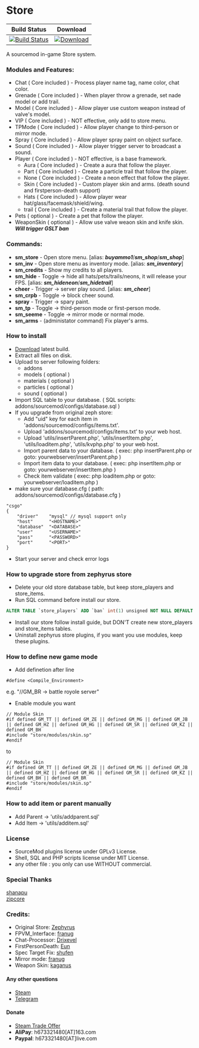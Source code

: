# Store

|Build Status|Download|
|---|---
|[![Build Status](https://img.shields.io/travis/Kxnrl/Store/master.svg?style=flat-square)](https://travis-ci.org/Kxnrl/MiniGames?branch=master) |[![Download](https://static.kxnrl.com/images/web/buttons/download.png)](https://build.kxnrl.com/Store/)  
  
  
A sourcemod in-game Store system. 
  
  
  
### Modules and Features:
* Chat ( Core included )  - Process player name tag, name color, chat color.
* Grenade ( Core included ) - When player throw a grenade, set nade model or add trail.
* Model ( Core included ) - Allow player use custom weapon instead of valve's model.
* VIP ( Core included ) - NOT effective, only add to store menu.
* TPMode ( Core included ) - Allow player change to third-person or mirror mode.
* Spray ( Core included ) - Allow player spray paint on object surface.
* Sound ( Core included ) - Allow player trigger server to broadcast a sound.
* Player ( Core included ) - NOT effective, is a base framework.
  * Aura ( Core included ) - Create a aura that follow the player.
  * Part ( Core included ) - Create a particle trail that follow the player.
  * None ( Core included ) - Create a neon effect that follow the player.
  * Skin ( Core included ) - Custom player skin and arms. (death sound and firstperson-death support)
  * Hats ( Core included ) - Allow player wear hat/glass/facemask/shield/wing.
  * trail ( Core included ) - Create a material trail that follow the player.
* Pets ( optional ) - Create a pet that follow the player.
* WeaponSkin ( optional ) - Allow use valve weaon skin and knife skin. ***Will trigger GSLT ban***
  
  
### Commands:
* **sm_store** - Open store menu. [alias: ***buyammo1***/***sm_shop***/***sm_shop***]
* **sm_inv** - Open store menu as inventory mode. [alias: ***sm_inventory***]
* **sm_credits** - Show my credits to all players.
* **sm_hide** - Toggle -> hide all hats/pets/trails/neons, it will release your FPS. [alias: ***sm_hideneon***/***sm_hidetrail***]
* **cheer** - Trigger -> server play sound. [alias: ***sm_cheer***]
* **sm_crpb** - Toggle -> block cheer sound.
* **spray** - Trigger -> spary paint.
* **sm_tp** - Toggle -> third-person mode or first-person mode.
* **sm_seeme** - Toggle -> mirror mode or normal mode.
* **sm_arms** - (administator command) Fix player's arms.
  
  
### How to install
* [Download](https://build.kxnrl.com/) latest build.
* Extract all files on disk.
* Upload to server following folders: 
  * addons 
  * models ( optional )
  * materials ( optional )
  * particles ( optional )
  * sound ( optional )
* Import SQL table to your database. ( SQL scripts: addons/sourcemod/configs/database.sql )
* If you upgrade from original zeph store: 
  - Add "uid" key for each item in 'addons/sourcemod/configs/items.txt'.  
  - Upload 'addons/sourcemod/configs/items.txt' to your web host.  
  - Upload 'utils/insertParent.php', 'utils/insertItem.php', 'utils/loaditem.php', 'utils/kvphp.php' to your web host.  
  - Import parent data to your database. ( exec: php insertParent.php or goto: yourwebserver/insertParent.php )
  - Import item data to your database. ( exec: php insertItem.php or goto: yourwebserver/insertItem.php )
  - Check item validate ( exec: php loaditem.php or goto: yourwebserver/loaditem.php )
* make sure your database.cfg ( path: addons/sourcemod/configs/database.cfg )
``` keyvalues
"csgo"
{
    "driver"    "mysql" // mysql support only
    "host"      "<HOSTNAME>"
    "database"  "<DATABASE>"
    "user"      "<USERNAME>"
    "pass"      "<PASSWORD>"
    "port"      "<PORT>"
}
```
* Start your server and check error logs
  
  
### How to upgrade store from zephyrus store
* Delete your old store database table, but keep store_players and store_items.  
* Run SQL command before install our store.  
``` SQL
ALTER TABLE `store_players` ADD `ban` int(1) unsigned NOT NULL DEFAULT '0';  
```
* Install our store follow install guide, but DON'T create new store_players and store_items tables. 
* Uninstall zephyrus store plugins, if you want you use modules, keep these plugins.  
  
  
### How to define new game mode
* Add definetion after line 
``` sourcepawn
#define <Compile_Environment>
```
e.g. "//GM_BR -> battle royole server"
* Enable module you want
``` sourcepawn
// Module Skin
#if defined GM_TT || defined GM_ZE || defined GM_MG || defined GM_JB || defined GM_HZ || defined GM_HG || defined GM_SR || defined GM_KZ || defined GM_BH
#include "store/modules/skin.sp"
#endif
```
to
``` sourcepawn
// Module Skin
#if defined GM_TT || defined GM_ZE || defined GM_MG || defined GM_JB || defined GM_HZ || defined GM_HG || defined GM_SR || defined GM_KZ || defined GM_BH || defined GM_BR
#include "store/modules/skin.sp"
#endif
``` 
  
  
### How to add item or parent manually  
* Add Parent -> 'utils/addparent.sql'
* Add Item -> 'utils/additem.sql'
  
  
### License  
* SourceMod plugins license under GPLv3 License.  
* Shell, SQL and PHP scripts license under MIT License.  
* any other file :  you only can use WITHOUT commercial.  
  
  
### Special Thanks
[shanapu](https://github.com/shanapu "GitHub")  
[zipcore](https://github.com/zipcore "GitHub")  
  
  
### Credits:  
- Original Store: [Zephyrus](https://github.com/dvarnai "GitHub")  
- FPVM_Interface: [franug](https://github.com/Franc1sco "GitHub")  
- Chat-Processor: [Drixevel](https://github.com/Drixevel "GitHub")  
- FirstPersonDeath: [Eun](https://forums.alliedmods.net/member.php?u=102471 "AlliedModders")  
- Spec Target Fix: [shufen](https://github.com/Xectali "GitHub")  
- Mirror mode: [franug](https://github.com/Franc1sco "GitHub") 
- Weapon Skin: [kaganus](https://github.com/kaganus "GitHub") 
  
  
#### Any other questions
* [Steam](https://steamcommunity.com/profiles/76561198048432253/)
* [Telegram](https://t.me/Kxnrl)
  
  
#### Donate
* [Steam Trade Offer](https://steamcommunity.com/tradeoffer/new/?partner=88166525&token=lszXBJeY)
* **AliPay**: h673321480[AT]163.com
* **Paypal**: h673321480[AT]live.com
